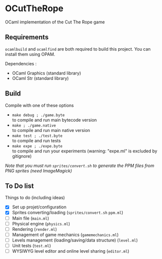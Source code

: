 # OCutTheRope
OCaml implementation of the Cut The Rope game

## Requirements

`ocamlbuild` and `ocamlfind` are both required to build this project. You can install them using OPAM.

Dependencies :

-	OCaml Graphics (standard library)
-	OCaml Str (standard library)

## Build

Compile with one of these options

- `make debug ; ./game.byte`  
  to compile and run main bytecode version
- `make ; ./game.native`  
  to compile and run main native version
- `make test ; ./test.byte`  
  to compile and run tests
- `make expe ; ./expe.byte`  
  to compile and run your experiments (warning: "expe.ml" is excluded by gitignore)  

_Note that you must run `sprites/convert.sh` to generate the PPM files from PNG sprites (need ImageMagick)_

## To Do list

Things to do (including ideas)
- [X] Set up projet/configuration
- [X] Sprites converting/loading (`sprites/convert.sh` `ppm.ml`)
- [ ] Main file (`main.ml`)
- [ ] Physical engine (`physics.ml`)
- [ ] Rendering (`render.ml`)
- [ ] Management of game mechanics (`gamemechanics.ml`)
- [ ] Levels management (loading/saving/data structure) (`level.ml`)
- [ ] Unit tests (`test.ml`)
- [ ] WYSIWYG level editor and online level sharing (`editor.ml`)
